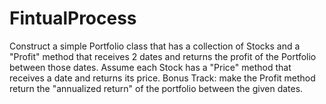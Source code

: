 # FintualProcess
Construct a simple Portfolio class that has a collection of Stocks and a "Profit" method that receives 2 dates and returns the profit of the Portfolio between those dates. Assume each Stock has a "Price" method that receives a date and returns its price. Bonus Track: make the Profit method return the "annualized return" of the portfolio between the given dates.

